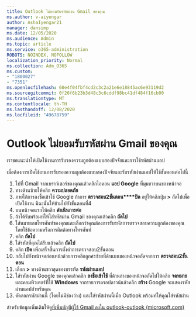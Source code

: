 ```yaml
---
title: Outlook ไม่ยอมรับรหัสผ่าน Gmail ของคุณ
ms.author: v-aiyengar
author: AshaIyengar21
manager: dansimp
ms.date: 12/05/2020
ms.audience: Admin
ms.topic: article
ms.service: o365-administration
ROBOTS: NOINDEX, NOFOLLOW
localization_priority: Normal
ms.collection: Adm_O365
ms.custom:
- "1800027"
- "7351"
ms.openlocfilehash: 60e4f04fbf4cd2c3c2a21e6e18845ac6e93119d2
ms.sourcegitcommit: 0f26f6b23b3d48c3c6cddf98bc41df484f16cb00
ms.translationtype: MT
ms.contentlocale: th-TH
ms.lasthandoff: 12/08/2020
ms.locfileid: "49678759"
---
```

# <a name="outlook-wont-accept-your-gmail-password"></a>Outlook ไม่ยอมรับรหัสผ่าน Gmail ของคุณ

เราขอแนะนำให้เปิดใช้งานการรับรองความถูกต้องแบบสองปัจจัยและการใช้รหัสผ่านแอป

เมื่อต้องการเปิดใช้งานการรับรองความถูกต้องแบบสองปัจจัยและรับรหัสผ่านแอปให้ใช้ขั้นตอนต่อไปนี้

1. ไปที่ Gmail จากเบราว์เซอร์ของคุณแล้วคลิกไอคอน **แอป Google** ที่มุมขวาบนของหน้าจอ
1. ทางด้านซ้ายให้คลิก **ความปลอดภัย**
1. ภายใต้การลงชื่อเข้าใช้ Google ถ้าการ **ตรวจสอบ2ขั้นตอน****ปิด** อยู่ให้คลิกปุ่ม **>** ถัดไปเพื่อเปิดใช้งาน มิฉะนั้นให้ข้ามไปยังขั้นตอนที่4
1. บนหน้าจอแรกให้คลิก **ดำเนินการต่อ**
1. ถ้าได้รับพร้อมท์ให้ใส่รหัสผ่าน Gmail ของคุณแล้วคลิก **ถัดไป**
1. ใส่หมายเลขโทรศัพท์ของคุณและเลือกว่าคุณต้องการรับรหัสการตรวจสอบความถูกต้องของคุณโดยใช้ข้อความหรือการติดต่อทางโทรศัพท์
1. คลิก **ถัดไป**
1. ใส่รหัสที่คุณได้รับแล้วคลิก **ถัดไป**
1. คลิก **เปิด** เพื่อเสร็จสิ้นการตั้งค่าการตรวจสอบ2ขั้นตอน
1. กลับไปยังหน้าจอก่อนหน้าด้วยการคลิกลูกศรซ้ายที่ด้านบนของหน้าจอถัดจากการ **ตรวจสอบ2ขั้นตอน**
1. เลือก **>** ทางด้านขวาสุดของบรรทัด **รหัสผ่านแอป**
1. ใส่รหัสผ่าน Google ของคุณแล้วคลิก **ลงชื่อเข้าใช้** ที่ด้านล่างของหน้าจอถัดไปให้คลิก **จดหมาย** และคอมพิวเตอร์ที่ใช้ **Windows** จากรายการดรอปดาวน์แล้วคลิก **สร้าง**
Google จะแสดงรหัสผ่านแอปสำหรับคุณ 
13. คัดลอกรหัสผ่านนี้ (โดยไม่มีช่องว่าง) และใส่รหัสผ่านนี้เมื่อ Outlook พร้อมท์ให้คุณใส่รหัสผ่าน

สำหรับข้อมูลเพิ่มเติมให้ดู[ที่เพิ่มบัญชีผู้ใช้ Gmail ลงใน outlook-outlook (microsoft.com)](https://support.microsoft.com/office/add-a-gmail-account-to-outlook-70191667-9c52-4581-990e-e30318c2c081)
